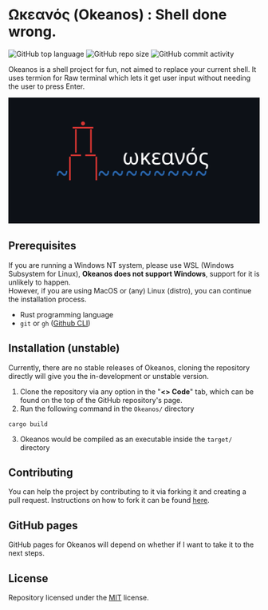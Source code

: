 # Ωκεανός (Okeanos) : Shell done wrong.

![GitHub top language](https://img.shields.io/github/languages/top/NotAlternate/Okeanos?color=2A68B0&style=flat-square)
![GitHub repo size](https://img.shields.io/github/repo-size/NotAlternate/Okeanos?color=2A68B0&style=flat-square)
![GitHub commit activity](https://img.shields.io/github/commit-activity/m/NotAlternate/Okeanos?color=2A68B0&style=flat-square)

Okeanos is a shell project for fun, not aimed to replace your current shell.
It uses termion for Raw terminal which lets it get user input without needing the user to press Enter.

<p align="center"><img alt="Okeanos banner" src="./banner.png"></p>

## Prerequisites

If you are running a Windows NT system, please use WSL (Windows Subsystem for Linux), **Okeanos does not support Windows**, support for it is unlikely to happen.<br>
However, if you are using MacOS or (any) Linux (distro), you can continue the installation process.

- Rust programming language
- `git` or `gh` ([Github CLI](https://cli.github.com/))

## Installation (unstable)

Currently, there are no stable releases of Okeanos, cloning the repository directly will give you the in-development or unstable version.

1. Clone the repository via any option in the "**<> Code**" tab, which can be found on the top of the GitHub repository's page.
2. Run the following command in the `Okeanos/` directory
```
cargo build
```
3. Okeanos would be compiled as an executable inside the `target/` directory

## Contributing

You can help the project by contributing to it via forking it and creating a pull request. Instructions on how to fork it can be found [here](https://docs.github.com/en/get-started/quickstart/contributing-to-projects).

## GitHub pages

GitHub pages for Okeanos will depend on whether if I want to take it to the next steps.

## License

Repository licensed under the [MIT](LICENSE) license.